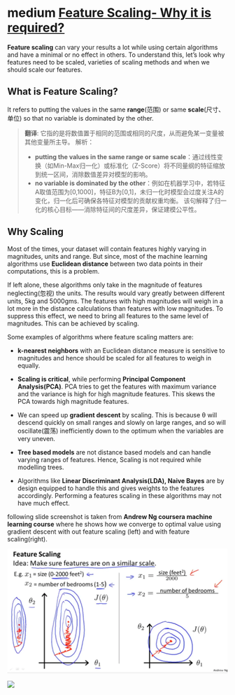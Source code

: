 # medium [Feature Scaling- Why it is required?](https://rahul-saini.medium.com/feature-scaling-why-it-is-required-8a93df1af310)

**Feature scaling** can vary your results a lot while using certain algorithms and have a minimal or no effect in others. To understand this, let’s look why features need to be scaled, varieties of scaling methods and when we should scale our features.

## What is Feature Scaling?

It refers to putting the values in the same **range**(范围) or same **scale**(尺寸、单位) so that no variable is dominated by the other.

> **翻译**: 它指的是将数值置于相同的范围或相同的尺度，从而避免某一变量被其他变量所主导。 
> 解析： 
> 
> - **putting the values in the same range or same scale**：通过线性变换（如Min-Max归一化）或标准化（Z-Score）将不同量纲的特征缩放到统一区间，消除数值差异对模型的影响。 
> - **no variable is dominated by the other**：例如在机器学习中，若特征A取值范围为[0,1000]，特征B为[0,1]，未归一化时模型会过度关注A的变化，归一化后可确保各特征对模型的贡献权重均衡。 
>   该句解释了归一化的核心目标——消除特征间的尺度差异，保证建模公平性。

## Why Scaling

Most of the times, your dataset will contain features highly varying in magnitudes, units and range. But since, most of the machine learning algorithms use **Euclidean distance** between two data points in their computations, this is a problem.

If left alone, these algorithms only take in the magnitude of features neglecting(忽视) the units. The results would vary greatly between different units, 5kg and 5000gms. The features with high magnitudes will weigh in a lot more in the distance calculations than features with low magnitudes. To suppress this effect, we need to bring all features to the same level of magnitudes. This can be achieved by scaling.

Some examples of algorithms where feature scaling matters are:

- **k-nearest neighbors** with an Euclidean distance measure is sensitive to magnitudes and hence should be scaled for all features to weigh in equally.

- **Scaling is critical**, while performing **Principal Component Analysis(PCA)**. PCA tries to get the features with maximum variance and the variance is high for high magnitude features. This skews the PCA towards high magnitude features.

- We can speed up **gradient descent** by scaling. This is because θ will descend quickly on small ranges and slowly on large ranges, and so will oscillate(震荡) inefficiently down to the optimum when the variables are very uneven.

- **Tree based models** are not distance based models and can handle varying ranges of features. Hence, Scaling is not required while modelling trees.

- Algorithms like **Linear Discriminant Analysis(LDA), Naive Bayes** are by design equipped to handle this and gives weights to the features accordingly. Performing a features scaling in these algorithms may not have much effect.

following slide screenshot is taken from **Andrew Ng coursera machine learning course** where he shows how we converge to optimal value using gradient descent with out feature scaling (left) and with feature scaling(right).

![](./0_nBRmuBACyxk-XBbE.webp)

![](https://miro.medium.com/v2/resize:fit:1400/0*nBRmuBACyxk-XBbE.png)
